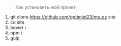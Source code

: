 > Как установить мой проект

1. git clone https://github.com/optimist23/my_dz site
2. cd site
3. bower i
4. npm i
5. gulp